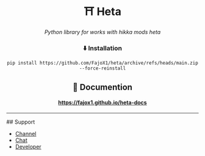 <div align=center><h1>⛩ Heta</h1>
<i>Python library for works with hikka mods heta</i>

### ⬇️ Installation
<pre><code>pip install https://github.com/FajoX1/heta/archive/refs/heads/main.zip --force-reinstall</code></pre>

## 📁 Documention
#### https://fajox1.github.io/heta-docs

<hr>
</div>
## Support

- <a href="https://t.me/heta_lib">Channel</a><br>
- <a href="https://t.me/HetaLibChat">Chat</a><br>
- <a href="https://t.me/fajox">Developer</a>
